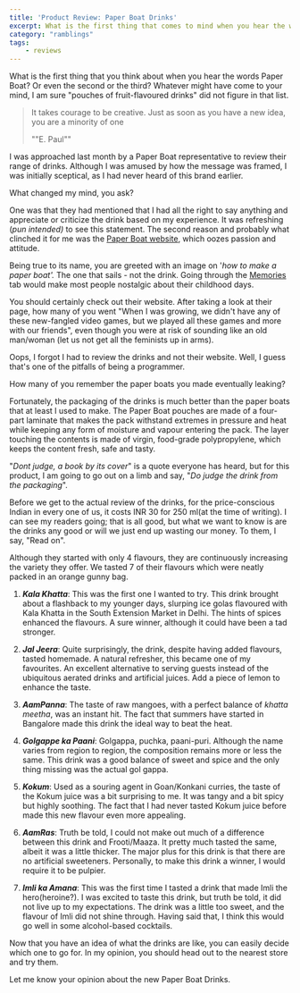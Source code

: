 ```yaml
---
title: 'Product Review: Paper Boat Drinks'
excerpt: What is the first thing that comes to mind when you hear the words Paper Boat? A product review of the new pouches of flavoured drinks by Hector Beverages
category: "ramblings"
tags:
    - reviews
---
```


What is the first thing that you think about when you hear the words Paper Boat? Or even the second or the third? Whatever might have come to your mind, I am sure "pouches of fruit-flavoured drinks" did not figure in that list.

> It takes courage to be creative. Just as soon as you have a new idea, you are a minority of one
>
> ""E. Paul""

I was approached last month by a Paper Boat representative to review their range of drinks. Although I was amused by how the message was framed, I was initially sceptical, as I had never heard of this brand earlier.

What changed my mind, you ask?

One was that they had mentioned that I had all the right to say anything and appreciate or criticize the drink based on my experience. It was refreshing (_pun intended)_ to see this statement. The second reason and probably what clinched it for me was the [Paper Boat website](http://paperboatdrinks.com), which oozes passion and attitude.

Being true to its name, you are greeted with an image on '_how to make a paper boat'._ The one that sails - not the drink. Going through the [Memories](http://paperboatdrinks.com/p/antakshari) tab would make most people nostalgic about their childhood days.

You should certainly check out their website. After taking a look at their page, how many of you went "When I was growing, we didn't have any of these new-fangled video games, but we played all these games and more with our friends", even though you were at risk of sounding like an old man/woman (let us not get all the feminists up in arms).

Oops, I forgot I had to review the drinks and not their website. Well, I guess that's one of the pitfalls of being a programmer.

How many of you remember the paper boats you made eventually leaking?

Fortunately, the packaging of the drinks is much better than the paper boats that at least I used to make. The Paper Boat pouches are made of a four-part laminate that makes the pack withstand extremes in pressure and heat while keeping any form of moisture and vapour entering the pack. The layer touching the contents is made of virgin, food-grade polypropylene, which keeps the content fresh, safe and tasty.

"_Dont judge, a book by its cover_" is a quote everyone has heard, but for this product, I am going to go out on a limb and say, "_Do judge the drink from the packaging_".

Before we get to the actual review of the drinks, for the price-conscious Indian in every one of us, it costs INR 30 for 250 ml(at the time of writing). I can see my readers going; that is all good, but what we want to know is are the drinks any good or will we just end up wasting our money. To them, I say, "Read on".

Although they started with only 4 flavours, they are continuously increasing the variety they offer. We tasted 7 of their flavours which were neatly packed in an orange gunny bag.

1. **_Kala Khatta_**: This was the first one I wanted to try. This drink brought about a flashback to my younger days, slurping ice golas flavoured with Kala Khatta in the South Extension Market in Delhi. The hints of spices enhanced the flavours. A sure winner, although it could have been a tad stronger.

2. **_Jal Jeera_**: Quite surprisingly, the drink, despite having added flavours, tasted homemade. A natural refresher, this became one of my favourites. An excellent alternative to serving guests instead of the ubiquitous aerated drinks and artificial juices. Add a piece of lemon to enhance the taste.

3. **_AamPanna_**: The taste of raw mangoes, with a perfect balance of _khatta meetha_, was an instant hit. The fact that summers have started in Bangalore made this drink the ideal way to beat the heat.

4. **_Golgappe ka Paani_**: Golgappa, puchka, paani-puri. Although the name varies from region to region, the composition remains more or less the same. This drink was a good balance of sweet and spice and the only thing missing was the actual gol gappa.

5. **_Kokum_**: Used as a souring agent in Goan/Konkani curries, the taste of the Kokum juice was a bit surprising to me. It was tangy and a bit spicy but highly soothing. The fact that I had never tasted Kokum juice before made this new flavour even more appealing.

6. **_AamRas_**: Truth be told, I could not make out much of a difference between this drink and Frooti/Maaza. It pretty much tasted the same, albeit it was a little thicker. The major plus for this drink is that there are no artificial sweeteners. Personally, to make this drink a winner, I would require it to be pulpier.

7. **_Imli ka Amana_**: This was the first time I tasted a drink that made Imli the hero(heroine?). I was excited to taste this drink, but truth be told, it did not live up to my expectations. The drink was a little too sweet, and the flavour of Imli did not shine through. Having said that, I think this would go well in some alcohol-based cocktails.

Now that you have an idea of what the drinks are like, you can easily decide which one to go for. In my opinion, you should head out to the nearest store and try them.

Let me know your opinion about the new Paper Boat Drinks.
